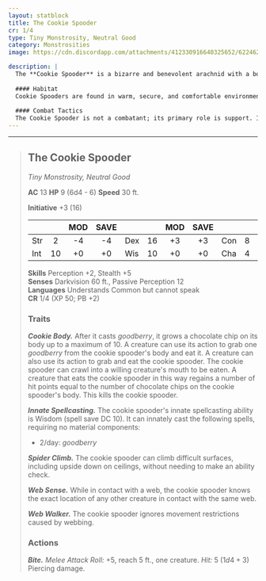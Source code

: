 ```yaml
---
layout: statblock
title: The Cookie Spooder
cr: 1/4
type: Tiny Monstrosity, Neutral Good
category: Monstrosities
image: https://cdn.discordapp.com/attachments/412330916640325652/622462533868978195/9df559bb4b8e0aec1c50754bb7a7cce5_original.png

description: |
  The **Cookie Spooder** is a bizarre and benevolent arachnid with a body composed of living, edible cookie dough. Its primary purpose is to be a selfless source of comfort and sustenance, magically growing chocolate chips on its body that function as *goodberries*. Despite its monstrous appearance, it is a kind-hearted creature willing to sacrifice its own life for the survival of its friends.
  
  #### Habitat
  Cookie Spooders are found in warm, secure, and comfortable environments, such as cozy homes, kitchens, or bakeries, where they can be near those who might need their unique healing abilities.
  
  #### Combat Tactics
  The Cookie Spooder is not a combatant; its primary role is support. It uses its daily castings of **Innate Spellcasting** (*goodberry*) to maximize the chocolate chips on its **Cookie Body** (up to 10), providing small bursts of healing to allies who can grab the chips as an action. Its final act of sacrifice is to allow a creature to eat it, instantly healing the creature based on the number of chips remaining on its body. It uses **Spider Climb** to remain out of the immediate fray.
---
```


___
> ## The Cookie Spooder
> *Tiny Monstrosity, Neutral Good*
> 
> **AC** 13 **HP** 9 (6d4 - 6) **Speed** 30 ft.
> 
> **Initiative** +3 (16)
>
> | | | MOD | SAVE | | | MOD | SAVE | | | MOD | SAVE |
> |:--|:-:|:----:|:----:|:--|:-:|:----:|:----:|:--|:-:|:----:|:----:|
> |Str| 2| -4 | -4 |Dex| 16| +3 | +3 |Con| 8| -1 | -1 |
> |Int| 10| +0 | +0 |Wis| 10| +0 | +0 |Cha| 4| -3 | -3 |
>
> **Skills** Perception +2, Stealth +5  
> **Senses** Darkvision 60 ft., Passive Perception 12  
> **Languages** Understands Common but cannot speak  
> **CR** 1/4 (XP 50; PB +2)
>
> ### Traits
>
> ***Cookie Body.*** After it casts *goodberry*, it grows a chocolate chip on its body up to a maximum of 10. A creature can use its action to grab one *goodberry* from the cookie spooder's body and eat it. A creature can also use its action to grab and eat the cookie spooder. The cookie spooder can crawl into a willing creature's mouth to be eaten. A creature that eats the cookie spooder in this way regains a number of hit points equal to the number of chocolate chips on the cookie spooder's body. This kills the cookie spooder.
>
> ***Innate Spellcasting.*** The cookie spooder's innate spellcasting ability is Wisdom (spell save DC 10). It can innately cast the following spells, requiring no material components:
> * 2/day: *goodberry*
>
> ***Spider Climb.*** The cookie spooder can climb difficult surfaces, including upside down on ceilings, without needing to make an ability check.
>
> ***Web Sense.*** While in contact with a web, the cookie spooder knows the exact location of any other creature in contact with the same web.
>
> ***Web Walker.*** The cookie spooder ignores movement restrictions caused by webbing.
>
> ### Actions
>
> ***Bite.*** *Melee Attack Roll:* +5, reach 5 ft., one creature. *Hit:* 5 ($1d4 + 3$) Piercing damage.